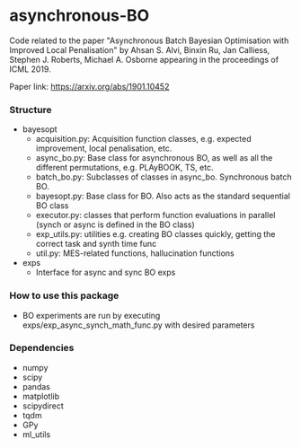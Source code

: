 # asynchronous-BO
Code related to the paper "Asynchronous Batch Bayesian Optimisation with Improved Local Penalisation" by Ahsan S. Alvi, Binxin Ru, Jan Calliess, Stephen J. Roberts, Michael A. Osborne appearing in the proceedings of ICML 2019. 

Paper link: https://arxiv.org/abs/1901.10452


### Structure
- bayesopt
    - acquisition.py: Acquisition function classes, e.g. expected improvement, local penalisation, etc.
    - async_bo.py: Base class for asynchronous BO, as well as all the different permutations, e.g. PLAyBOOK, TS, etc.
    - batch_bo.py: Subclasses of classes in async_bo. Synchronous batch BO.
    - bayesopt.py: Base class for BO. Also acts as the standard sequential BO class
    - executor.py: classes that perform function evaluations in parallel (synch or async is defined in the BO class)
    - exp_utils.py: utilities e.g. creating BO classes quickly, getting the correct task and synth time func
    - util.py: MES-related functions, hallucination functions
- exps
    - Interface for async and sync BO exps
       

### How to use this package
- BO experiments are run by executing exps/exp_async_synch_math_func.py with desired parameters
         

### Dependencies
- numpy
- scipy
- pandas
- matplotlib
- scipydirect
- tqdm
- GPy
- ml_utils
